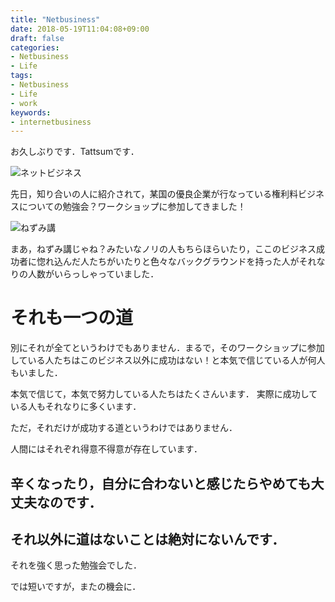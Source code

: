 ```yaml
---
title: "Netbusiness"
date: 2018-05-19T11:04:08+09:00
draft: false
categories:
- Netbusiness
- Life
tags:
- Netbusiness
- Life
- work
keywords:
- internetbusiness
---
```


お久しぶりです．Tattsumです．

![ネットビジネス](/img/netbusiness/multi_syouhou_kanyuu.png)

先日，知り合いの人に紹介されて，某国の優良企業が行なっている権利料ビジネスについての勉強会？ワークショップに参加してきました！

![ねずみ講](/img/netbusiness/nezumikou_pyramid.png)

まあ，ねずみ講じゃね？みたいなノリの人もちらほらいたり，ここのビジネス成功者に惚れ込んだ人たちがいたりと色々なバックグラウンドを持った人がそれなりの人数がいらっしゃっていました．

# それも一つの道

別にそれが全てというわけでもありません．まるで，そのワークショップに参加している人たちはこのビジネス以外に成功はない！と本気で信じている人が何人もいました．

本気で信じて，本気で努力している人たちはたくさんいます．
実際に成功している人もそれなりに多くいます．

ただ，それだけが成功する道というわけではありません．

人間にはそれぞれ得意不得意が存在しています．

## 辛くなったり，自分に合わないと感じたらやめても大丈夫なのです．

## それ以外に道はないことは絶対にないんです．


それを強く思った勉強会でした．


では短いですが，またの機会に．
